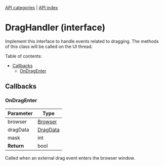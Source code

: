 [API categories](API-categories.md) | [API index](API-index.md)


# DragHandler (interface)

Implement this interface to handle events related to dragging. The methods of this class will be called on the UI thread.


Table of contents:
* [Callbacks](#callbacks)
  * [OnDragEnter](#ondragenter)

## Callbacks


### OnDragEnter

| Parameter | Type |
| --- | --- |
| browser | [Browser](Browser.md) |
| dragData | [DragData](DragData.md) |
| mask | int |
| __Return__ | bool |

 Called when an external drag event enters the browser window.

